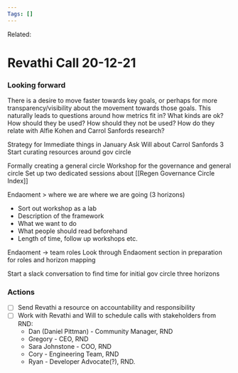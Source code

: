 ```yaml
---
Tags: []
---
```

Related: 
# Revathi Call 20-12-21

### Looking forward
There is a desire to move faster towards key goals, or perhaps for more transparency/visibility about the movement towards those goals. This naturally leads to questions around how metrics fit in? What kinds are ok? How should they be used? How should they not be used? How do they relate with Alfie Kohen and Carrol Sanfords research?





Strategy for Immediate things in January
Ask Will about Carrol Sanfords 3
Start curating resources around gov circle

Formally creating a general circle
Workshop for the governance and general circle
Set up two dedicated sessions about [[Regen Governance Circle Index]]

Endaoment > where we are where we are going (3 horizons)
- Sort out workshop as a lab
- Description of the framework
- What we want to do
- What people should read beforehand
- Length of time, follow up workshops etc.

Endaoment -> team roles 
Look through Endaoment section in preparation for roles and horizon mapping

Start a slack conversation to find time for initial gov circle three horizons




### Actions
- [ ] Send Revathi a resource on accountability and responsibility
- [ ] Work with Revathi and Will to schedule calls with stakeholders from RND:
	-   Dan (Daniel Pittman) - Community Manager, RND
	-   Gregory - CEO, RND
	-   Sara Johnstone - COO, RND
	-   Cory - Engineering Team, RND
	-   Ryan - Developer Advocate(?), RND.